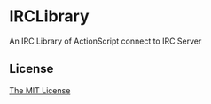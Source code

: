 # IRCLibrary
An IRC Library of ActionScript connect to IRC Server

## License
[The MIT License](LICENSE.md)
